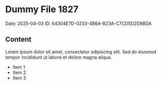 # Dummy File 1827

Date: 2025-04-03
ID: 64304E7D-0233-4B6A-B23A-C7CD5D2D8BDA

## Content

Lorem ipsum dolor sit amet, consectetur adipiscing elit.
Sed do eiusmod tempor incididunt ut labore et dolore magna aliqua.

* Item 1
* Item 2
* Item 3

